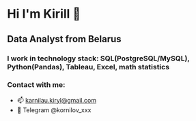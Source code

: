 # Hi I'm Kirill 👋
## Data Analyst from Belarus
### I work in technology stack: SQL(PostgreSQL/MySQL), Python(Pandas), Tableau, Excel, math statistics
### Contact with me:
- 📫 karnilau.kiryl@gmail.com
- 💬 Telegram @kornilov_xxx
